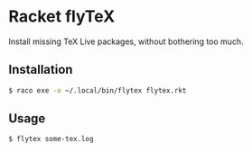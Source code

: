 # Racket flyTeX

Install missing TeX Live packages, without bothering too much.


## Installation

```sh
$ raco exe -o ~/.local/bin/flytex flytex.rkt
```


## Usage

```sh
$ flytex some-tex.log 
```

